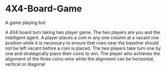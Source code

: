 # 4X4-Board-Game
A game playing bot

A 4X4 board turn taking two player game. The two players are you and the intelligent agent.
A player places a coin in any one column at a vacant row position while it is necessary to ensure that rows near the baseline should not be left vacant before a coin is placed.
The two players take turn one by one and strategically place their coins to win. The player who achieves the alignment of the three coins wins while the alignment can be horizontal, vertical or diagonal
